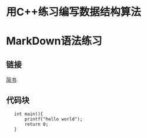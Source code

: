 # 用C++练习编写数据结构算法


# MarkDown语法练习
## 链接
[简书](http://jianshu.com)
## 代码块
 ```
    int main(){
        printf("hello world");
        return 0;
    }
```
## 